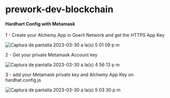 # prework-dev-blockchain

#### Hardhart Config with Metamask

1 - Create your Alchemy App in Goerli Network and get the HTTPS App Key

![Captura de pantalla 2023-03-30 a la(s) 5 01 09 p  m](https://user-images.githubusercontent.com/3886811/228963835-567c3b58-b3a6-4074-9097-b1e9e884453a.png)

2 - Get your private Metamask Account key

![Captura de pantalla 2023-03-30 a la(s) 4 56 13 p  m](https://user-images.githubusercontent.com/3886811/228962980-d02756a9-b0ae-4042-9999-daa981ac3c3c.png)

3 - add your Metamask private key and Alchemy App Key on hardhat.config.js

![Captura de pantalla 2023-03-30 a la(s) 5 03 30 p  m](https://user-images.githubusercontent.com/3886811/228964027-f5833b4e-8830-4d0c-860d-bf0aa8be13c6.png)
